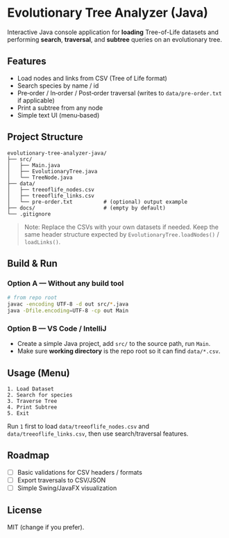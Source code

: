 # Evolutionary Tree Analyzer (Java)

Interactive Java console application for **loading** Tree-of-Life datasets and performing **search**, **traversal**, and **subtree** queries on an evolutionary tree.

## Features
- Load nodes and links from CSV (Tree of Life format)  
- Search species by name / id  
- Pre‑order / In‑order / Post‑order traversal (writes to `data/pre-order.txt` if applicable)  
- Print a subtree from any node  
- Simple text UI (menu‑based)

## Project Structure
```
evolutionary-tree-analyzer-java/
├── src/
│   ├── Main.java
│   ├── EvolutionaryTree.java
│   └── TreeNode.java
├── data/
│   ├── treeoflife_nodes.csv
│   ├── treeoflife_links.csv
│   └── pre-order.txt          # (optional) output example
├── docs/                      # (empty by default)
└── .gitignore
```

> Note: Replace the CSVs with your own datasets if needed. Keep the same header structure expected by `EvolutionaryTree.loadNodes()` / `loadLinks()`.

## Build & Run

### Option A — Without any build tool
```bash
# from repo root
javac -encoding UTF-8 -d out src/*.java
java -Dfile.encoding=UTF-8 -cp out Main
```

### Option B — VS Code / IntelliJ
- Create a simple Java project, add `src/` to the source path, run `Main`.
- Make sure **working directory** is the repo root so it can find `data/*.csv`.

## Usage (Menu)
```
1. Load Dataset
2. Search for species
3. Traverse Tree
4. Print Subtree
5. Exit
```
Run `1` first to load `data/treeoflife_nodes.csv` and `data/treeoflife_links.csv`, then use search/traversal features.

## Roadmap
- [ ] Basic validations for CSV headers / formats
- [ ] Export traversals to CSV/JSON
- [ ] Simple Swing/JavaFX visualization

## License
MIT (change if you prefer).